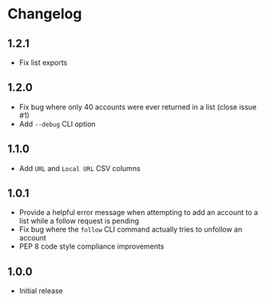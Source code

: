 # Changelog

## 1.2.1

- Fix list exports

## 1.2.0

- Fix bug where only 40 accounts were ever returned in a list (close issue #1) 
- Add `--debug` CLI option

## 1.1.0

- Add `URL` and `Local URL` CSV columns

## 1.0.1

- Provide a helpful error message when attempting to add an account to a list while a follow request is pending
- Fix bug where the `follow` CLI command actually tries to unfollow an account
- PEP 8 code style compliance improvements

## 1.0.0

- Initial release
